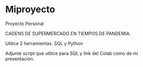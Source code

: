 # Miproyecto
Proyecto Personal

CADENS DE SUPERMERCADO EN TIEMPOS DE PANDEMIA.

Utilice 2 herramientas. 
SQL y Python

Adjunte script que utilice para SQL y link del Colab como de mi presentación. 
